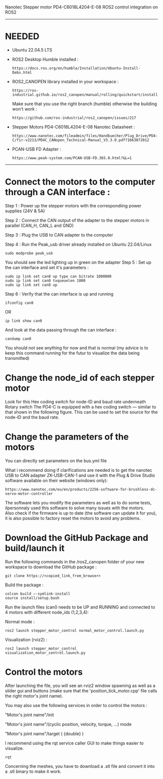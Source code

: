  

Nanotec Stepper motor PD4-C6018L4204-E-08 ROS2 control integration on ROS2  

- - - - - - - - - - - - - - - - - -

# NEEDED 

- Ubuntu 22.04.5 LTS 

- ROS2 Desktop Humble installed :

      https://docs.ros.org/en/humble/Installation/Ubuntu-Install-Debs.html

- ROS2_CANOPEN library installed in your workspace :
   
      https://ros-industrial.github.io/ros2_canopen/manual/rolling/quickstart/installation.html

   Make sure that you use the right branch (humble) otherwise the building won't work :     

      https://github.com/ros-industrial/ros2_canopen/issues/217 
 

- Stepper Motors PD4-C6018L4204-E-08 Nanotec Datasheet :  

      https://www.nanotec.com/fileadmin/files/Handbuecher/Plug_Drive/PD4-C/fir-v2213/PD4C_CANopen_Technical-Manual_V3.3.0.pdf?1663072012 

 

- PCAN-USB FD Adapter :  

      https://www.peak-system.com/PCAN-USB-FD.365.0.html?&L=1 

 - - - - - - - - - - - - - - - - - -



 

 
# Connect the motors to the computer through a CAN interface :  

 

   Step 1 : Power up the stepper motors with the correspondiing power supplies (24V & 5A) 
   
   Step 2 : Connect the CAN output of the adapter to the stepper motors in parallel (CAN_H, CAN_L and GND) 
   
   Step 3 : Plug the USB to CAN adapter to the computer 
   
   Step 4 : Run the Peak_usb driver already installed on Ubuntu 22.04/Linux 
   
    sudo modprobe peak_usb 
You should see the led lighting up in green on the adapter 
   Step 5 : Set up the can interface and set it's parameters :  

    sudo ip link set can0 up type can bitrate 1000000 
    sudo ip link set can0 txqueuelen 1000 
    sudo ip link set can0 up 

   Step 6 : Verify that the can interface is up and running  

    ifconfig can0 

OR 

    ip link show can0 
And look at the data passing through the can interface :  

    candump can0 

You should not see anything for now and that is normal (my advice is to keep this command running for the futur to visualize the data being transmitted) 

 

 

 

 

# Change the node_id of each stepper motor  

 

Look for this Hex coding switch for node-ID and baud rate underneath 
Rotary switch The PD4-C is equipped with a hex coding switch — similar to that shown in the following figure. This can be used to set the source for the node-ID and the baud rate.

 

# Change the parameters of the motors 

You can directly set parameters on the bus.yml file


What i recommend doing if clarifications are needed is to get the nanotec USB to CAN adapter ZK-USB-CAN-1 and use it with the Plug & Drive Studio software available on their website (windows only):  

    https://www.nanotec.com/eu/en/products/2256-software-for-brushless-dc-servo-motor-controller 

The software lets you modify the parameters as well as to do some tests, iIpersonnaly used this software to solve many issues with the motors.  
Also check if the firmware is up to date (the software can update it for you), it is also possible to factory reset the motors to avoid any problems. 

 

 

# Download the GitHub Package and build/launch it 

 

Run the following commands in the /ros2_canopen folder of your new workspace to download the GitHub package :  

    git clone https://<copied_link_from_browser>

Build the package :  

    colcon build –-symlink-install 
    source install/setup.bash 


Run the launch files (can0 needs to be UP and RUNNING and connected to 4 motors with different node_ids (1,2,3,4):  


 Normal mode :

    ros2 launch stepper_motor_control normal_motor_control.launch.py

 Visualization (rviz2) : 

    ros2 launch stepper_motor_control visualization_motor_control.launch.py

 

 

# Control the motors  

 

After launching the file, you will see an rviz2 window spawning as well as a slider gui and buttons (make sure that the 'position_tick_motor.cpp' file calls the right motor's joint name).



You may also use the following services in order to control the motors : 


"Motor's joint name"/init 

"Motor's joint name"/(cyclic position, velocity, torque, …) mode 

"Motor's joint name"/target ( {double} ) 


 
I recommend using the rqt service caller GUI to make things easier to visualize. 

    rqt

 

 

 

Concerning the meshes, you have to download a .stl file and convert it into a .stl binary to make it work. 

